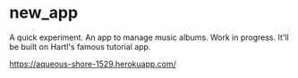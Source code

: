 new_app
=======

A quick experiment. An app to manage music albums. Work in progress. It'll be built on Hartl's famous tutorial app.

https://aqueous-shore-1529.herokuapp.com/